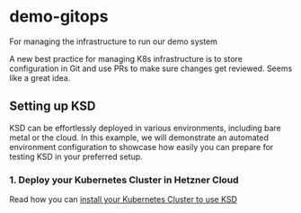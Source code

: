 # demo-gitops

For managing the infrastructure to run our demo system

A new best practice for managing K8s infrastructure is to store configuration in Git and use PRs to make sure changes get reviewed. Seems like a great idea.

## Setting up KSD

KSD can be effortlessly deployed in various environments, including bare metal or the cloud. 
In this example, we will demonstrate an automated environment configuration to showcase how easily you can prepare for testing KSD in your preferred setup.


### 1. Deploy your Kubernetes Cluster in Hetzner Cloud

Read how you can [install your Kubernetes Cluster to use KSD](kubernetes-cluster-demo/docs/setup-demo.md)






